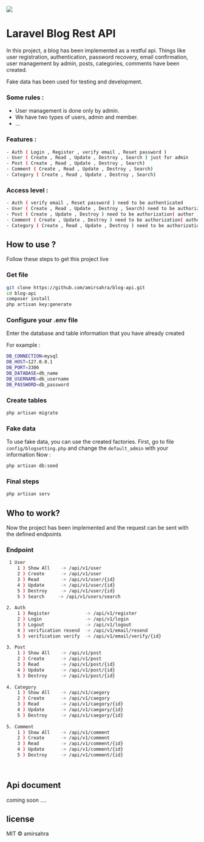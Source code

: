 ![](/home/zbook/Pictures/laravel-api.png)

# Laravel Blog Rest API

In this project, a blog has been implemented as a restful api.
Things like user registration, authentication, password recovery, email confirmation, user management by admin, posts, categories, comments have been created.

Fake data has been used for testing and development.

### Some rules :
- User management is done only by admin.
- We have two types of users, admin and member.
- ...

### Features :
```bash
- Auth ( Login , Register , verify email , Reset password )
- User ( Create , Read , Update , Destroy , Search ) just for admin
- Post ( Create , Read , Update , Destroy , Search)
- Comment ( Create , Read , Update , Destroy , Search)
- Category ( Create , Read , Update , Destroy , Search)
```

### Access level :
```bash
- Auth ( verify email , Reset password ) need to be authenticated
- User ( Create , Read , Update , Destroy , Search) need to be authorization( admin )
- Post ( Create , Update , Destroy ) need to be authorization( author )
- Comment ( Create , Update , Destroy ) need to be authorization( author )
- Category ( Create , Read , Update , Destroy ) need to be authorization( admin )
```

## How to use ?
Follow these steps to get this project live

### Get file
```bash
git clone https://github.com/amirsahra/blog-api.git
cd blog-api
composer install
php artisan key:generate
```
### Configure your .env file
Enter the database and table information that you have already created

For example :
```bash
DB_CONNECTION=mysql
DB_HOST=127.0.0.1
DB_PORT=3306
DB_DATABASE=db_name
DB_USERNAME=db_username
DB_PASSWORD=db_password
```
### Create tables
```bash
php artisan migrate
```
### Fake data
To use fake data, you can use the created factories.
First, go to file `config/blogsetting.php` and change the `default_admin` with your information
Now :
```bash
php artisan db:seed
```
### Final steps
```bash
php artisan serv
```

## Who to work?
Now the project has been implemented and the request can be sent with the defined endpoints

### Endpoint
```bash
 1 User
    1 ) Show All    -> /api/v1/user 
    2 ) Create      -> /api/v1/user 
    3 ) Read        -> /api/v1/user/{id} 
    4 ) Update      -> /api/v1/user/{id} 
    5 ) Destroy     -> /api/v1/user/{id} 
    5 ) Search     -> /api/v1/users/search 
    
2. Auth
    1 ) Register             -> /api/v1/register 
    2 ) Login                -> /api/v1/login
    3 ) Logout               -> /api/v1/logout
    4 ) verification resend  -> /api/v1/email/resend 
    5 ) verification verify  -> /api/v1/email/verify/{id} 
    
3. Post
    1 ) Show All    -> /api/v1/post 
    2 ) Create      -> /api/v1/post 
    3 ) Read        -> /api/v1/post/{id} 
    4 ) Update      -> /api/v1/post/{id} 
    5 ) Destroy     -> /api/v1/post/{id}
     
4. Category
    1 ) Show All    -> /api/v1/caegory 
    2 ) Create      -> /api/v1/caegory 
    3 ) Read        -> /api/v1/caegory/{id} 
    4 ) Update      -> /api/v1/caegory/{id} 
    5 ) Destroy     -> /api/v1/caegory/{id} 
    
5. Comment
    1 ) Show All    -> /api/v1/comment 
    2 ) Create      -> /api/v1/comment 
    3 ) Read        -> /api/v1/comment/{id} 
    4 ) Update      -> /api/v1/comment/{id} 
    5 ) Destroy     -> /api/v1/comment/{id} 
    
   
```
## Api document

coming soon ....

## license
 MIT © amirsahra


